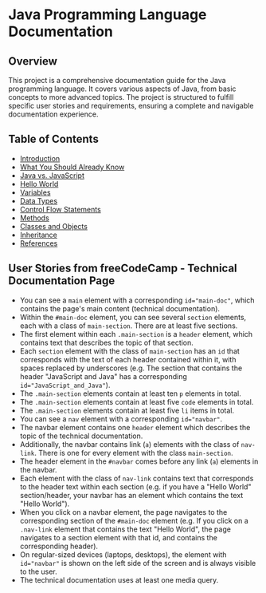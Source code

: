 # Java Programming Language Documentation

## Overview

This project is a comprehensive documentation guide for the Java programming language. It covers various aspects of Java, from basic concepts to more advanced topics. The project is structured to fulfill specific user stories and requirements, ensuring a complete and navigable documentation experience.

## Table of Contents

- [Introduction](#introduction)
- [What You Should Already Know](#what-you-should-already-know)
- [Java vs. JavaScript](#java-vs-javascript)
- [Hello World](#hello-world)
- [Variables](#variables)
- [Data Types](#data-types)
- [Control Flow Statements](#control-flow-statements)
- [Methods](#methods)
- [Classes and Objects](#classes-and-objects)
- [Inheritance](#inheritance)
- [References](#references)

## User Stories from freeCodeCamp - Technical Documentation Page

- You can see a `main` element with a corresponding `id="main-doc"`, which contains the page's main content (technical documentation).
- Within the `#main-doc` element, you can see several `section` elements, each with a class of `main-section`. There are at least five sections.
- The first element within each `.main-section` is a `header` element, which contains text that describes the topic of that section.
- Each `section` element with the class of `main-section` has an `id` that corresponds with the text of each header contained within it, with spaces replaced by underscores (e.g. The section that contains the header "JavaScript and Java" has a corresponding `id="JavaScript_and_Java"`).
- The `.main-section` elements contain at least ten `p` elements in total.
- The `.main-section` elements contain at least five `code` elements in total.
- The `.main-section` elements contain at least five `li` items in total.
- You can see a `nav` element with a corresponding `id="navbar"`.
- The navbar element contains one `header` element which describes the topic of the technical documentation.
- Additionally, the navbar contains link (`a`) elements with the class of `nav-link`. There is one for every element with the class `main-section`.
- The header element in the `#navbar` comes before any link (`a`) elements in the navbar.
- Each element with the class of `nav-link` contains text that corresponds to the header text within each section (e.g. if you have a "Hello World" section/header, your navbar has an element which contains the text "Hello World").
- When you click on a navbar element, the page navigates to the corresponding section of the `#main-doc` element (e.g. If you click on a `.nav-link` element that contains the text "Hello World", the page navigates to a section element with that id, and contains the corresponding header).
- On regular-sized devices (laptops, desktops), the element with `id="navbar"` is shown on the left side of the screen and is always visible to the user.
- The technical documentation uses at least one media query.



